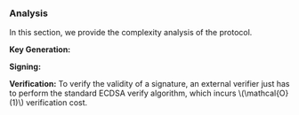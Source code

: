 ### Analysis

In this section, we provide the complexity analysis of the protocol.

**Key Generation:**

**Signing:**

**Verification:** To verify the validity of a signature, an external verifier just has to perform the standard ECDSA verify algorithm, which incurs \\(\mathcal{O}(1)\\) verification cost.